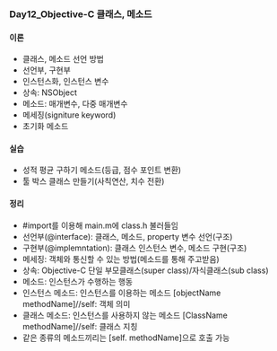 ### Day12_Objective-C 클래스, 메소드


#### 이론
- 클래스, 메소드 선언 방법 
- 선언부, 구현부
- 인스턴스화, 인스턴스 변수
- 상속: NSObject
- 메소드: 매개변수, 다중 매개변수
- 메세징(signiture keyword)
- 초기화 메소드


#### 실습
- 성적 평균 구하기 메소드(등급, 점수 포인트 변환)
- 툴 박스 클래스 만들기(사칙연산, 치수 전환)


#### 정리
- #import를 이용해 main.m에 class.h 불러들임
- 선언부(@interface): 클래스, 메소드, property 변수 선언(구조)
- 구현부(@implemntation): 클래스 인스턴스 변수, 메소드 구현(구조)
- 메세징: 객체와 통신할 수 있는 방법(메소드를 통해 주고받음)
- 상속: Objective-C 단일 부모클래스(super class)/자식클래스(sub class)
- 메소드: 인스턴스가 수행하는 행동 
- 인스턴스 메소드: 인스턴스를 이용하는 메소드 [objectName methodName]//self: 객체 의미
- 클래스 메소드: 인스턴스를 사용하지 않는 메소드 [ClassName methodName]//self: 클래스 지칭
- 같은 종류의 메소드끼리는 [self. methodName]으로 호출 가능